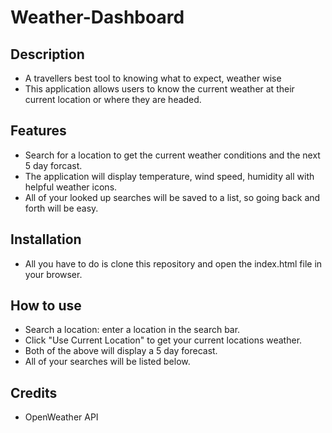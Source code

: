 # Weather-Dashboard 

## Description

- A travellers best tool to knowing what to expect, weather wise
- This application allows users to know the current weather at their current location or where they are headed.


## Features 

- Search for a location to get the current weather conditions and the next 5 day forcast. 
- The application will display temperature, wind speed, humidity all with helpful weather icons.
- All of your looked up searches will be saved to a list, so going back and forth will be easy.


## Installation 

- All you have to do is clone this repository and open the index.html file in your browser.


## How to use

- Search a location: enter a location in the search bar.
- Click "Use Current Location" to get your current locations weather.
- Both of the above will display a 5 day forecast.
- All of your searches will be listed below.


## Credits 

- OpenWeather API 